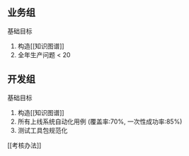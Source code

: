 ## 业务组
基础目标
1. 构造[[知识图谱]]
2. 全年生产问题 < 20

## 开发组
基础目标
1. 构造[[知识图谱]]
2. 所有上线系统自动化用例 (覆盖率:70%, 一次性成功率:85%)
3. 测试工具包规范化


[[考核办法]]